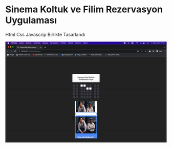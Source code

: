<h1>Sinema Koltuk ve Filim Rezervasyon Uygulaması</h1>


<p>Html Css Javascrip Birlikte Tasarlandı</p>

<img src="logo.gif" />